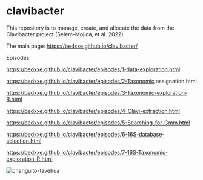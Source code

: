 # clavibacter
This repository is to manage, create, and allocate the data from the Clavibacter project (Selem-Mojica, et al. 2022)

The main page:
https://bedxxe.github.io/clavibacter/

Episodes:

https://bedxxe.github.io/clavibacter/episodes/1-data-exploration.html

https://bedxxe.github.io/clavibacter/episodes/2-Taxonomic assignation.html

https://bedxxe.github.io/clavibacter/episodes/3-Taxonomic-exploration-R.html

https://bedxxe.github.io/clavibacter/episodes/4-Clavi-extraction.html

https://bedxxe.github.io/clavibacter/episodes/5-Searching-for-Cmm.html

https://bedxxe.github.io/clavibacter/episodes/6-16S-database-selection.html

https://bedxxe.github.io/clavibacter/episodes/7-16S-Taxonomic-exploration-R.html

![changuito-tavehua](https://user-images.githubusercontent.com/67386612/166823738-87a8da81-11d4-4dcb-88f9-06206c5bd824.png)

